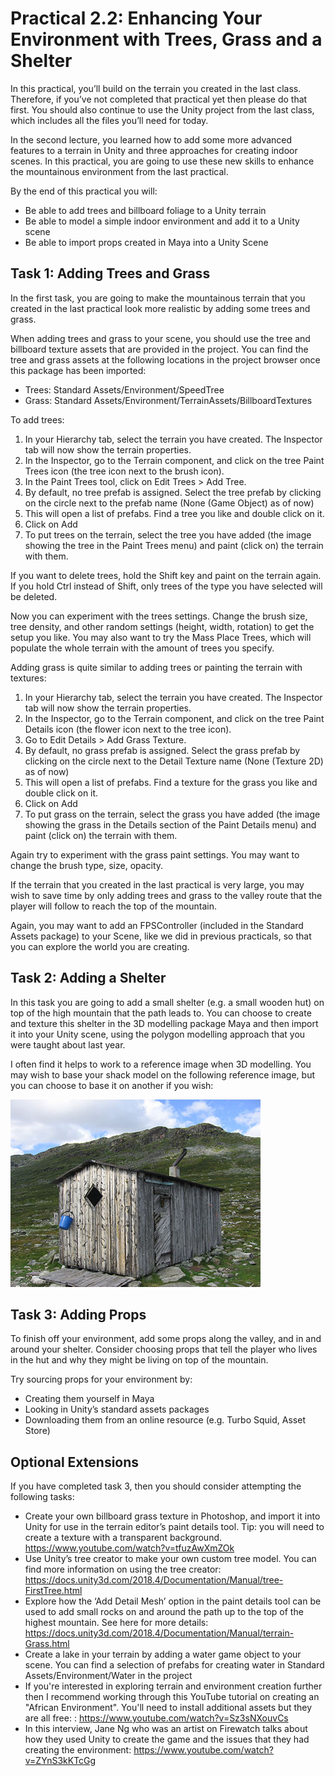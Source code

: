 # Practical 2.2: Enhancing Your Environment with Trees, Grass and a Shelter

In this practical, you’ll build on the terrain you created in the last class. Therefore, if you’ve not completed that practical yet then please do that first. You should also continue to use the Unity project from the last class, which includes all the files you’ll need for today.

In the second lecture, you learned how to add some more advanced features to a terrain in Unity and three approaches for creating indoor scenes. In this practical, you are going to use these new skills to enhance the mountainous environment from the last practical.

By the end of this practical you will:

- Be able to add trees and billboard foliage to a Unity terrain
- Be able to model a simple indoor environment and add it to a Unity scene
- Be able to import props created in Maya into a Unity Scene

## Task 1: Adding Trees and Grass

In the first task, you are going to make the mountainous terrain that you created in the last practical look more realistic by adding some trees and grass.

When adding trees and grass to your scene, you should use the tree and billboard texture assets that are provided in the project. You can find the tree and grass assets at the following locations in the project browser once this package has been imported:

- Trees: Standard Assets/Environment/SpeedTree
- Grass: Standard Assets/Environment/TerrainAssets/BillboardTextures

To add trees:

1. In your Hierarchy tab, select the terrain you have created. The Inspector tab will now show the terrain properties.
2. In the Inspector, go to the Terrain component, and click on the tree Paint Trees icon (the tree icon next to the brush icon).
3. In the Paint Trees tool, click on Edit Trees > Add Tree.
4. By default, no tree prefab is assigned. Select the tree prefab by clicking on the circle next to the prefab name (None (Game Object) as of now)
5. This will open a list of prefabs. Find a tree you like and double click on it.
6. Click on Add
7. To put trees on the terrain, select the tree you have added (the image showing the tree in the Paint Trees menu) and paint (click on) the terrain with them.

If you want to delete trees, hold the Shift key and paint on the terrain again. If you hold Ctrl instead of Shift, only trees of the type you have selected will be deleted.

Now you can experiment with the trees settings. Change the brush size, tree density, and other random settings (height, width, rotation) to get the setup you like. You may also want to try the Mass Place Trees, which will populate the whole terrain with the amount of trees you specify.

Adding grass is quite similar to adding trees or painting the terrain with textures:

1. In your Hierarchy tab, select the terrain you have created. The Inspector tab will now show the terrain properties.
2. In the Inspector, go to the Terrain component, and click on the tree Paint Details icon (the flower icon next to the tree icon).
3. Go to Edit Details > Add Grass Texture.
4. By default, no grass prefab is assigned. Select the grass prefab by clicking on the circle next to the Detail Texture name (None (Texture 2D) as of now)
5. This will open a list of prefabs. Find a texture for the grass you like and double click on it.
6. Click on Add
7. To put grass on the terrain, select the grass you have added (the image showing the grass in the Details section of the Paint Details menu) and paint (click on) the terrain with them.

Again try to experiment with the grass paint settings. You may want to change the brush type, size, opacity. 

If the terrain that you created in the last practical is very large, you may wish to save time by only adding trees and grass to the valley route that the player will follow to reach the top of the mountain.

Again, you may want to add an FPSController (included in the Standard Assets package) to your Scene, like we did in previous practicals, so that you can explore the world you are creating.

## Task 2: Adding a Shelter

In this task you are going to add a small shelter (e.g. a small wooden hut) on top of the high mountain that the path leads to. You can choose to create and texture this shelter in the 3D modelling package Maya and then import it into your Unity scene, using the polygon modelling approach that you were taught about last year.

I often find it helps to work to a reference image when 3D modelling. You may wish to base your shack model on the following reference image, but you can choose to base it on another if you wish:

![A hut with a single door and window](https://github.com/UoY-IM-MPIE/mpie-p22-enhanced-terrain/blob/main/Instructions/hut.JPG)

## Task 3: Adding Props

To finish off your environment, add some props along the valley, and in and around your shelter. Consider choosing props that tell the player who lives in the hut and why they might be living on top of the mountain.

Try sourcing props for your environment by:

- Creating them yourself in Maya
- Looking in Unity’s standard assets packages
- Downloading them from an online resource (e.g. Turbo Squid, Asset Store)

## Optional Extensions

If you have completed task 3, then you should consider attempting the following tasks:

- Create your own billboard grass texture in Photoshop, and import it into Unity for use in the terrain editor’s paint details tool. Tip: you will need to create a texture with a transparent background. https://www.youtube.com/watch?v=tfuzAwXmZOk
- Use Unity’s tree creator to make your own custom tree model. You can find more information on using the tree creator: https://docs.unity3d.com/2018.4/Documentation/Manual/tree-FirstTree.html 
- Explore how the ‘Add Detail Mesh’ option in the paint details tool can be used to add small rocks on and around the path up to the top of the highest mountain. See here for more details: https://docs.unity3d.com/2018.4/Documentation/Manual/terrain-Grass.html
- Create a lake in your terrain by adding a water game object to your scene. You can find a selection of prefabs for creating water in Standard Assets/Environment/Water in the project
- If you're interested in exploring terrain and environment creation further then I recommend working through this YouTube tutorial on creating an "African Environment". You'll need to install additional assets but they are all free: : https://www.youtube.com/watch?v=Sz3sNXouvCs
- In this interview, Jane Ng who was an artist on Firewatch talks about how they used Unity to create the game and the issues that they had creating the environment: https://www.youtube.com/watch?v=ZYnS3kKTcGg

